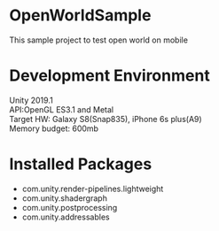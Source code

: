 # OpenWorldSample
This sample project to test open world on mobile  
  
# Development Environment
Unity 2019.1  
API:OpenGL ES3.1 and Metal  
Target HW: Galaxy S8(Snap835), iPhone 6s plus(A9)  
Memory budget: 600mb  
  
# Installed Packages  
- com.unity.render-pipelines.lightweight  
- com.unity.shadergraph  
- com.unity.postprocessing  
- com.unity.addressables  
